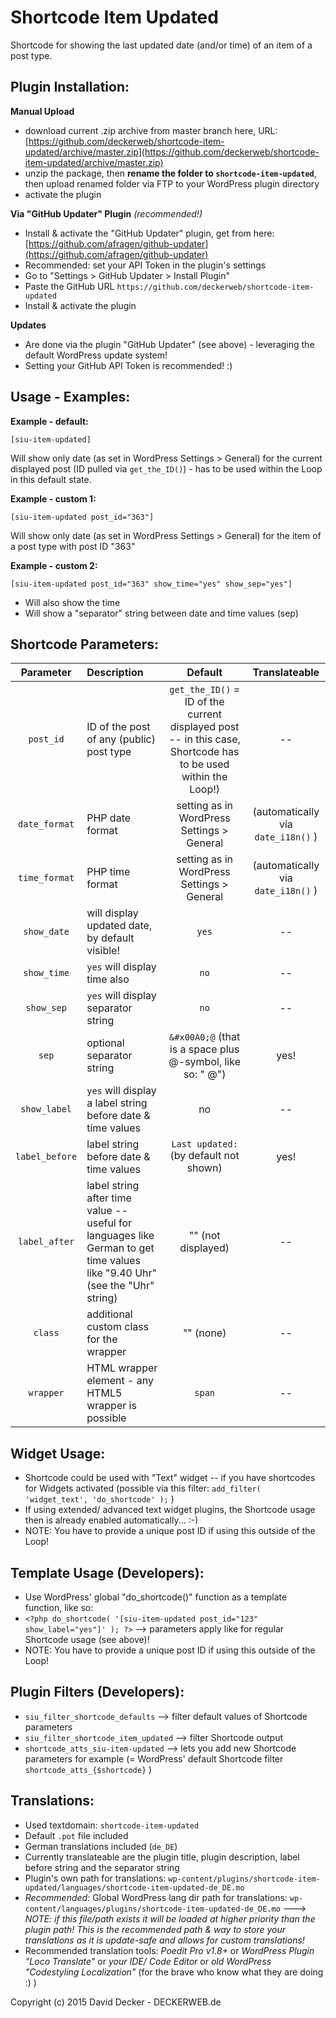 # Shortcode Item Updated

Shortcode for showing the last updated date (and/or time) of an item of a post type.


## Plugin Installation:

**Manual Upload**
* download current .zip archive from master branch here, URL: [https://github.com/deckerweb/shortcode-item-updated/archive/master.zip](https://github.com/deckerweb/shortcode-item-updated/archive/master.zip)
* unzip the package, then **rename the folder to `shortcode-item-updated`**, then upload renamed folder via FTP to your WordPress plugin directory
* activate the plugin

**Via "GitHub Updater" Plugin** *(recommended!)*

* Install & activate the "GitHub Updater" plugin, get from here: [https://github.com/afragen/github-updater](https://github.com/afragen/github-updater)
* Recommended: set your API Token in the plugin's settings
* Go to "Settings > GitHub Updater > Install Plugin"
* Paste the GitHub URL `https://github.com/deckerweb/shortcode-item-updated`
* Install & activate the plugin

**Updates**
* Are done via the plugin "GitHub Updater" (see above) - leveraging the default WordPress update system!
* Setting your GitHub API Token is recommended! :)


## Usage - Examples:

**Example - default:**

```
[siu-item-updated]
```

Will show only date (as set in WordPress Settings > General) for the current displayed post (ID pulled via `get_the_ID()`) - has to be used within the Loop in this default state.

**Example - custom 1:**

```
[siu-item-updated post_id="363"]
```

Will show only date (as set in WordPress Settings > General) for the item of a post type with post ID "363"

**Example - custom 2:**

```
[siu-item-updated post_id="363" show_time="yes" show_sep="yes"]
```

- Will also show the time
- Will show a "separator" string between date and time values (sep)


## Shortcode Parameters:

| Parameter | Description |  Default | Translateable
|:----------:|:-------------|:------:|:-------------:|
| `post_id` | ID of the post of any (public) post type | `get_the_ID()` = ID of the current displayed post -- in this case, Shortcode has to be used within the Loop!) | -- |
| `date_format` | PHP date format | setting as in WordPress Settings > General | (automatically via `date_i18n()` ) |
| `time_format` | PHP time format | setting as in WordPress Settings > General | (automatically via `date_i18n()` ) |
| `show_date` | will display updated date, by default visible! | `yes` | -- |
| `show_time` | `yes` will display time also | `no` | -- |
| `show_sep` | `yes` will display separator string | `no` | -- |
| `sep` | optional separator string | `&#x00A0;@` (that is a space plus @-symbol, like so: " @") | yes! |
| `show_label` | `yes` will display a label string before date & time values | no | -- |
| `label_before` | label string before date & time values | `Last updated:` (by default not shown) | yes! |
| `label_after` | label string after time value -- useful for languages like German to get time values like "9.40 Uhr" (see the "Uhr" string) | "" (not displayed) | -- |
| `class` | additional custom class for the wrapper | "" (none) | -- |
| `wrapper` | HTML wrapper element - any HTML5 wrapper is possible | `span` | -- |


## Widget Usage:

* Shortcode could be used with "Text" widget -- if you have shortcodes for Widgets activated (possible via this filter: `add_filter( 'widget_text', 'do_shortcode' );` )
* If using extended/ advanced text widget plugins, the Shortcode usage then is already enabled automatically... :-)
* NOTE: You have to provide a unique post ID if using this outside of the Loop!


## Template Usage (Developers):

* Use WordPress' global "do_shortcode()" function as a template function, like so:
* `<?php do_shortcode( '[siu-item-updated post_id="123" show_label="yes"]' ); ?>` --> parameters apply like for regular Shortcode usage (see above)!
* NOTE: You have to provide a unique post ID if using this outside of the Loop!


## Plugin Filters (Developers):

* `siu_filter_shortcode_defaults` --> filter default values of Shortcode parameters
* `siu_filter_shortcode_item_updated` --> filter Shortcode output
* `shortcode_atts_siu-item-updated` --> lets you add new Shortcode parameters for example (= WordPress' default Shortcode filter `shortcode_atts_{$shortcode}` )


## Translations:

* Used textdomain: `shortcode-item-updated`
* Default `.pot` file included
* German translations included (`de_DE`)
* Currently translateable are the plugin title, plugin description, label before string and the separator string
* Plugin's own path for translations: `wp-content/plugins/shortcode-item-updated/languages/shortcode-item-updated-de_DE.mo`
* *Recommended:* Global WordPress lang dir path for translations: `wp-content/languages/plugins/shortcode-item-updated-de_DE.mo` ---> *NOTE: if this file/path exists it will be loaded at higher priority than the plugin path! This is the recommended path & way to store your translations as it is update-safe and allows for custom translations!*
* Recommended translation tools: *Poedit Pro v1.8+* or *WordPress Plugin "Loco Translate"* or *your IDE/ Code Editor* or *old WordPress "Codestyling Localization"* (for the brave who know what they are doing :) )

Copyright (c) 2015 David Decker - DECKERWEB.de